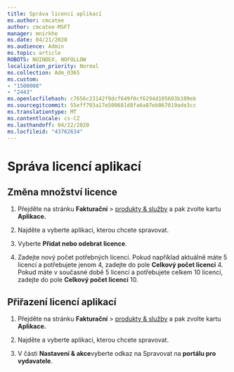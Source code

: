 ```yaml
---
title: Správa licencí aplikací
ms.author: cmcatee
author: cmcatee-MSFT
manager: mnirkhe
ms.date: 04/21/2020
ms.audience: Admin
ms.topic: article
ROBOTS: NOINDEX, NOFOLLOW
localization_priority: Normal
ms.collection: Adm_O365
ms.custom:
- "1500008"
- "2443"
ms.openlocfilehash: c7656c23142f9dcf649f0cf6294d105603b109eb
ms.sourcegitcommit: 55eff703a17e500681d8fa6a87eb067019ade3cc
ms.translationtype: MT
ms.contentlocale: cs-CZ
ms.lasthandoff: 04/22/2020
ms.locfileid: "43762634"
---
```

# <a name="manage-app-licenses"></a>Správa licencí aplikací

## <a name="to-change-license-quantity"></a>Změna množství licence

1. Přejděte na stránku **Fakturační** > [produkty & služby](https://go.microsoft.com/fwlink/p/?linkid=842054) a pak zvolte kartu **Aplikace.**

2. Najděte a vyberte aplikaci, kterou chcete spravovat.  

3. Vyberte **Přidat nebo odebrat licence**.

4. Zadejte nový počet potřebných licencí. Pokud například aktuálně máte 5 licencí a potřebujete jenom 4, zadejte do pole **Celkový počet licencí** 4. Pokud máte v současné době 5 licencí a potřebujete celkem 10 licencí, zadejte do pole **Celkový počet licencí** 10.

## <a name="to-assign-app-licenses"></a>Přiřazení licencí aplikací

1. Přejděte na stránku **Fakturační** > [produkty & služby](https://go.microsoft.com/fwlink/p/?linkid=842054) a pak zvolte kartu **Aplikace.**

2. Najděte a vyberte aplikaci, kterou chcete spravovat.  

3. V části **Nastavení & akce**vyberte odkaz na Spravovat na **portálu pro vydavatele**.